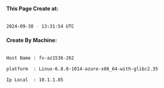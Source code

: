 
   
#### This Page Create at:

```bash

2024-09-30 - 13:31:54 UTC

```

#### Create By Machine:

```bash

Host Name : fv-az1536-262

platform  : Linux-6.8.0-1014-azure-x86_64-with-glibc2.35

Ip Local  : 10.1.1.85

```

